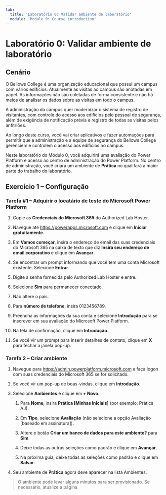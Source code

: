 ```yaml
---
lab:
  title: 'Laboratório 0: Validar ambiente de laboratório'
  module: 'Module 0: Course introduction'
---
```


# <a name="lab-0-validate-lab-environment"></a>Laboratório 0: Validar ambiente de laboratório

## <a name="scenario"></a>Cenário

O Bellows College é uma organização educacional que possui um campus com vários edifícios. Atualmente as visitas ao campus são anotadas em papel. As informações não são coletadas de forma consistente e não há meios de analisar os dados sobre as visitas em todo o campus.

A administração do campus quer modernizar o sistema de registro de visitantes, com controle do acesso aos edifícios pelo pessoal de segurança, além de exigência de notificação prévia e registro de todas as visitas pelos anfitriões.

Ao longo deste curso, você vai criar aplicativos e fazer automações para permitir que a administração e a equipe de segurança do Bellows College gerenciem e controlem o acesso aos edifícios no campus.

Neste laboratório do Módulo 0, você adquirirá uma avaliação do Power Platform e acesso ao centro de administração do Power Platform. No centro de administração, você criará um ambiente de **Prática** no qual fará a maior parte do trabalho do laboratório.

## <a name="exercise-1--setup"></a>Exercício 1 – Configuração

### <a name="task-1---acquire-your-microsoft-power-platform-trial-tenant"></a>Tarefa \#1 – Adquirir o locatário de teste do Microsoft Power Platform

1. Copie as **Credenciais do Microsoft 365** do Authorized Lab Hoster.

1. Navegue até <https://powerapps.microsoft.com> e clique em **Iniciar gratuitamente**.

1. Em **Vamos começar**, insira o endereço de email das suas credenciais do Microsoft 365 na caixa de texto que diz **Insira seu endereço de email corporativo** e clique em **Avançar**.

1. Se encontrar um prompt informando que você tem uma conta Microsoft existente. Selecione **Entrar**.

1. Digite a senha fornecida pelo Authorized Lab Hoster e entre.

1. Selecione **Sim** para permanecer conectado.

1. Não altere o país.

1. Para **número de telefone**, insira 0123456789.

1. Preencha as informações da sua conta e selecione **Introdução** para se inscrever em sua avaliação do Microsoft Power Platform.

1. Na tela de confirmação, clique em **Introdução**.

1. Se você vir um prompt para inserir detalhes de contato, clique em **X** para fechar a janela pop-up.

### <a name="task-2--create-environment"></a>Tarefa 2 – Criar ambiente

1. Navegue para <https://admin.powerplatform.microsoft.com> e faça logon com suas credenciais do Microsoft 365 se for solicitado.

1. Se você vir um pop-up de boas-vindas, clique em **Introdução**.

1. Selecione **Ambientes** e clique em **+ Novo**.

    1. Para **Nome**, insira **Prática [Minhas Iniciais]** (por exemplo: Prática AJ).

    1. Em **Tipo**, selecione **Avaliação** (não selecione a opção Avaliação [baseado em assinatura]).

    1. Altere o botão **Criar um banco de dados para este ambiente?** para **Sim**.

    1. Deixe todas as outras seleções como padrão e clique em **Avançar**.

    1. Na próxima guia, deixe todas as seleções como padrão e clique em **Salvar**.

1. Seu ambiente de **Prática** agora deve aparecer na lista Ambientes.

> O ambiente pode levar alguns minutos para ser provisionado. Se necessário, atualize a página.
